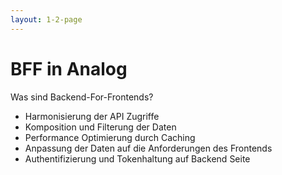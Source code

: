```yaml
---
layout: 1-2-page
---
```


# BFF in Analog

Was sind Backend-For-Frontends?

<div class="text-sm">

* Harmonisierung der API Zugriffe
* Komposition und Filterung der Daten
* Performance Optimierung durch Caching
* Anpassung der Daten auf die Anforderungen des Frontends
* Authentifizierung und Tokenhaltung auf Backend Seite

</div>
<template v-slot:right>

<div class="h-full p-8 flex flex-col">

### Anwendungsarchitektur mit BFF

<div class="flex-1 flex justify-center items-center">

<div class="flex items-center gap-16">

<div class="flex flex-col gap-4">


<div class="p-4 flex items-center justify-center text-white bg-accent-4 relative"> 
<div class="absolute -z-1 -right-16 bg-accent-3 h-1 w-16  transform-origin-cl"></div>
Mobile App</div>
<div class="p-4 flex items-center justify-center text-white bg-accent-4 relative">

<div class="absolute -z-1 -right-16 bg-accent-2 h-1 w-16  transform-origin-cl"></div>
Web-Frontend</div>
</div>

<div class="flex flex-col gap-4">


<div class="p-4 flex items-center justify-center text-white bg-accent-4 relative"> 
<div class="absolute -z-1 -right-60 bg-accent-3 h-0.5 w-60 rotate-55 transform-origin-cl"></div>
<div class="absolute -z-1 -right-45 bg-accent-3 h-0.5 w-45 -rotate-41 transform-origin-cl"></div>
<div class="absolute -z-1 -right-40 bg-accent-3 h-0.5 w-40 -rotate-17 transform-origin-cl"></div>
<div class="absolute -z-1 -right-40 bg-accent-3 h-0.5 w-40 rotate-16 transform-origin-cl"></div>
<div class="absolute -z-1 -right-45 bg-accent-3 h-0.5 w-45 rotate-41  transform-origin-cl"></div>
BFF</div>
<div class="p-4 flex items-center justify-center text-white bg-accent-4 relative">

<div class="absolute -z-1 -right-60 bg-accent-2 h-0.5 w-60 -rotate-55 transform-origin-cl"></div>
<div class="absolute -z-1 -right-45 bg-accent-2 h-0.5 w-45 rotate-41 transform-origin-cl"></div>
<div class="absolute -z-1 -right-40 bg-accent-2 h-0.5 w-40 rotate-17 transform-origin-cl"></div>

<div class="absolute -z-1 -right-40 bg-accent-2 h-0.5 w-40 -rotate-16 transform-origin-cl"></div>
<div class="absolute -z-1 -right-45 bg-accent-2 h-0.5 w-45 -rotate-41  transform-origin-cl"></div>
BFF</div>
</div>


<div class="flex flex-col gap-4 ml-16">
<div class="p-4 flex items-center justify-center text-white bg-accent-4 relative"> 
API Service 1</div>
<div class="p-4 flex items-center justify-center text-white bg-accent-4 relative  transform-origin-cr">
API Service 2</div>
<div class="p-4 flex items-center justify-center text-white bg-accent-4 relative">
API Service 3</div>
<div class="p-4 flex items-center justify-center text-white bg-accent-4 relative">
API Service 4</div>
<div class="p-4 flex items-center justify-center text-white bg-accent-4 relative">
API Service 5</div>
</div>


</div>
</div>


</div>


</template>
